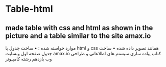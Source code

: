 # Table-html
made table with css and html as shown in the picture and a table similar to the site amax.io
---------------------------------------
موارد خواسته شده :
• ساخت جدول با html و css همانند تصویر داده شده
• ساخت جدول صفحه اول وبسایت amax.io
کتاب پیاده سازی سیستم های اطلاعاتی و طراحی وب یازدهم
رشته کامپیوتر
